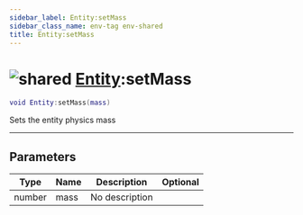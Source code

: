```yaml
---
sidebar_label: Entity:setMass
sidebar_class_name: env-tag env-shared
title: Entity:setMass
---
```


# <img src='/img/wiki/shared.png' alt='shared' classname='env-tag' /> [Entity](../entity/README.md):setMass

```lua
void Entity:setMass(mass)
```

Sets the entity physics mass<br/>

-----------------
## Parameters

| Type   | Name | Description | Optional |
| ------ | ---- | ----------- | -------: |
| number | mass | No description |   |
